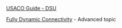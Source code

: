 [USACO Guide - DSU](https://usaco.guide/gold/dsu?lang=cpp)

[Fully Dynamic Connectivity](https://codeforces.com/blog/entry/15296?#comment-203606) - Advanced topic